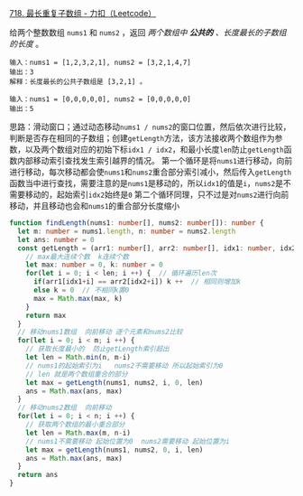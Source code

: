 [718. 最长重复子数组 - 力扣（Leetcode）](https://leetcode.cn/problems/maximum-length-of-repeated-subarray/description/)

给两个整数数组 `nums1` 和 `nums2` ，返回 *两个数组中 **公共的** 、长度最长的子数组的长度* 。

```
输入：nums1 = [1,2,3,2,1], nums2 = [3,2,1,4,7]
输出：3
解释：长度最长的公共子数组是 [3,2,1] 。

输入：nums1 = [0,0,0,0,0], nums2 = [0,0,0,0,0]
输出：5
```

思路：滑动窗口；通过动态移动`nums1 / nums2`的窗口位置，然后依次进行比较，判断是否存在相同的子数组；创建`getLength`方法，该方法接收两个数组作为参数，以及两个数组对应的初始下标`idx1 / idx2`，和最小长度`len`防止`getLength`函数内部移动索引查找发生索引越界的情况。
第一个循环是将`nums1`进行移动，向前进行移动，每次移动都会使`nums1`和`nums2`重合部分索引减小，然后传入`getLength`函数当中进行查找，需要注意的是`nums1`是移动的，所以`idx1`的值是`i`，`nums2`是不需要移动的，起始索引`idx2`始终是`0`
第二个循环同理，只不过是对`nums2`进行向前移动，并且移动也会和`nums1`的重合部分长度缩小

```typescript
function findLength(nums1: number[], nums2: number[]): number {
  let m: number = nums1.length, n: number = nums2.length
  let ans: number = 0
  const getLength = (arr1: number[], arr2: number[], idx1: number, idx2: number, len: number) => {
    // max最大连续个数  k连续个数
    let max: number = 0, k: number = 0
    for(let i = 0; i < len; i ++) {  // 循环遍历len次
      if(arr1[idx1+i] == arr2[idx2+i]) k ++  // 相同则增加k
      else k = 0  // 不相同k置0
      max = Math.max(max, k)
    }
    return max
  }
  // 移动nums1数组  向前移动 逐个元素和nums2比较
  for(let i = 0; i < m; i ++) {
    // 获取长度最小的  防止getLength索引超出
    let len = Math.min(n, m-i)
    // nums1的起始索引为i   nums2不需要移动 所以起始索引为0
    // len 就是两个数组重合的部分
    let max = getLength(nums1, nums2, i, 0, len)
    ans = Math.max(ans, max)
  }
  // 移动nums2数组  向前移动
  for(let i = 0; i < n; i ++) {
    // 获取两个数组的最小重合部分
    let len = Math.max(m, n-i)
    // nums1不需要移动 起始位置为0  nums2需要移动 起始位置为i
    let max = getLength(nums1, nums2, 0, i, len)
    ans = Math.max(ans, max)
  }
  return ans
}
```

